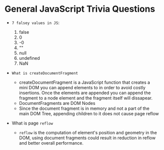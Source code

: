 # General JavaScript Trivia Questions
* `7 falsey values in JS`:  
  1) false
  2) 0
  3) -0
  4) ""
  5) null
  6) undefined
  7) NaN

* `What is createDocumentFragment`
  * createDocumentFragment is a JavaScript function that creates a mini DOM
  you can append elements to in order to avoid costly insertions. Once the elements are appended you can append the fragment to a node element and the fragment itself will dissapear.
  * DocumentFragments are DOM Nodes
  * Since the document fragment is in memory and not a part of the main DOM Tree, appending
  children to it does not cause page reflow

* What is page `reflow`  
  * `reflow` is the computation of element's position and geometry in the DOM, using document fragments could result in reduction in reflow and better overall performance.
  